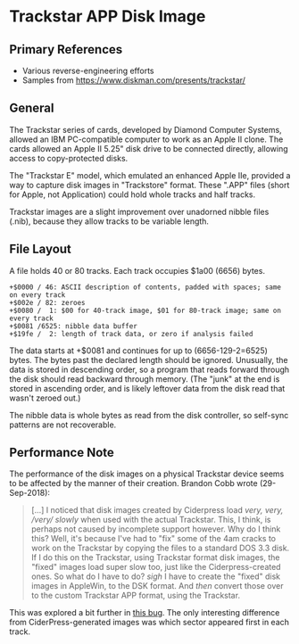 ﻿# Trackstar APP Disk Image #

## Primary References ##

- Various reverse-engineering efforts
- Samples from https://www.diskman.com/presents/trackstar/

## General ##

The Trackstar series of cards, developed by Diamond Computer Systems, allowed an IBM PC-compatible
computer to work as an Apple II clone.  The cards allowed an Apple II 5.25" disk drive to be
connected directly, allowing access to copy-protected disks.

The "Trackstar E" model, which emulated an enhanced Apple IIe, provided a way to capture disk
images in "Trackstore" format.  These ".APP" files (short for Apple, not Application) could
hold whole tracks and half tracks.

Trackstar images are a slight improvement over unadorned nibble files (.nib), because they allow
tracks to be variable length.

## File Layout ##

A file holds 40 or 80 tracks.  Each track occupies $1a00 (6656) bytes.
```
+$0000 / 46: ASCII description of contents, padded with spaces; same on every track
+$002e / 82: zeroes
+$0080 /  1: $00 for 40-track image, $01 for 80-track image; same on every track
+$0081 /6525: nibble data buffer
+$19fe /  2: length of track data, or zero if analysis failed
```

The data starts at +$0081 and continues for up to (6656-129-2=6525) bytes.  The bytes past
the declared length should be ignored.  Unusually, the data is stored in descending order, so
a program that reads forward through the disk should read backward through memory.  (The "junk"
at the end is stored in ascending order, and is likely leftover data from the disk read that
wasn't zeroed out.)

The nibble data is whole bytes as read from the disk controller, so self-sync patterns are not
recoverable.

## Performance Note ##

The performance of the disk images on a physical Trackstar device seems to be affected by the
manner of their creation.  Brandon Cobb wrote (29-Sep-2018):

> [...] I noticed that disk images created by Ciderpress load
> *very, very, /very/ slowly* when used with the actual Trackstar. This, I
> think, is perhaps not caused by incomplete support however. Why do I
> think this? Well, it's because I've had to "fix" some of the 4am cracks
> to work on the Trackstar by copying the files to a standard DOS 3.3
> disk. If I do this on the Trackstar, using Trackstar format disk images,
> the "fixed" images load super slow too, just like the Ciderpress-created
> ones. So what do I have to do? *sigh* I have to create the "fixed" disk
> images in AppleWin, to the DSK format. And *then* convert those over to
> the custom Trackstar APP format, using the Trackstar.

This was explored a bit further in [this bug](https://github.com/fadden/ciderpress/issues/34).
The only interesting difference from CiderPress-generated images was which sector appeared
first in each track.
